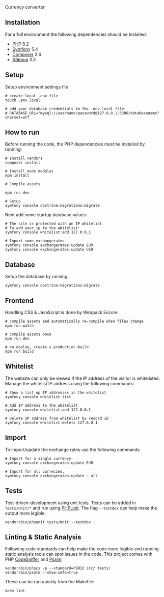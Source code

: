 Currency converter

## Installation

For a full environment the following dependencies should be installed:

* [PHP](https://www.php.net) 8.2
* [Symfony](https://symfony.com/download) 5.4
* [Composer](https://getcomposer.org) 2.6
* [Xdebug](https://xdebug.org) 3.3

## Setup

Setup environment settings file
```shell
# create local .env file
touch .env.local

# add your database credentials to the .env.local file:
# DATABASE_URL="mysql://username:password@127.0.0.1:3306/databasename?charset=utf
```

## How to run

Before running the code, the PHP dependencies must be installed by running:

```shell
# Install vendors
composer install

# Install node modules
npm install

# Compile assets

npm run dev

# Setup 
symfony console doctrine:migrations:migrate
```

Next add some startup database values:
```shell
# The site is protected with an IP whitelist
# To add your ip to the whitelist:
symfony console whitelist:add 127.0.0.1

# Import some exchangerates
symfony console exchangerates:update EUR
symfony console exchangerates:update USD
```

## Database

Setup the database by running:

```shell
symfony console doctrine:migrations:migrate
```

## Frontend

Handling CSS & JavaScript is done by Webpack Encore

```shell
# compile assets and automatically re-compile when files change
npm run watch

# compile assets once
npm run dev

# on deploy, create a production build
npm run build
```

## Whitelist

The website can only be viewed if the IP address of the visitor is whitelisted.
Manage the whitelist IP address using the following commands:

```shell
# Show a list op IP addresses in the whitelist
symfony console whitelist:list

# Add IP address to the whitelist
symfony console whitelist:add 127.0.0.1

# Delete IP address from whitelist by record id
symfony console whitelist:delete 127.0.0.1
```

## Import

To import/update the exchange rates use the following commands:

```shell
# Import for a single currency
symfony console exchangerates:update EUR

# Import for all currecies.
symfony console exchangerates:update --all
```

## Tests

Test-driven-development using unit tests.
Tests can be added in `tests/Unit/*` and run using [PHPUnit](http://phpunit.de).
The flag `--testdox` can help make the output more legible:

```shell
vendor/bin/phpunit tests/Unit --testdox
```

## Linting & Static Analysis

Following code standards can help make the code more legible and running static analysis tools can spot issues in the code. 
This project comes with PHP [CodeSniffer](https://github.com/squizlabs/PHP_CodeSniffer) and [Psalm](https://psalm.dev):

```shell
vendor/bin/phpcs -p --standard=PSR12 src/ tests/
vendor/bin/psalm --show-info=true
```

These can be run quickly from the Makefile:

```shell
make lint
```